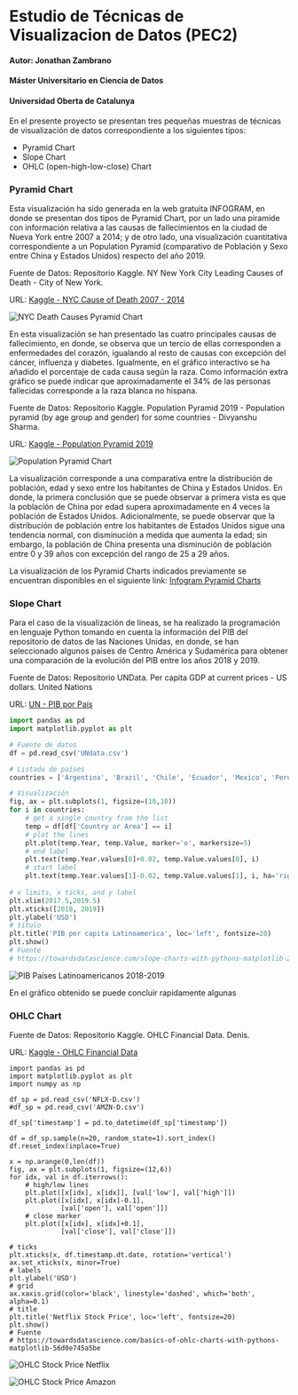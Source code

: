 # Estudio de Técnicas de Visualizacion de Datos (PEC2)

#### Autor:  Jonathan Zambrano
#### Máster Universitario en Ciencia de Datos
#### Universidad Oberta de Catalunya

En el presente proyecto se presentan tres pequeñas muestras de técnicas de visualización de datos correspondiente a los siguientes tipos:
 - Pyramid Chart
 - Slope Chart
 - OHLC (open-high-low-close) Chart

### Pyramid Chart

Esta visualización ha sido generada en la web gratuita INFOGRAM, en donde se presentan dos tipos de Pyramid Chart, por un lado una piramide con información relativa a las causas de fallecimientos en la ciudad de Nueva York entre 2007 a 2014; y de otro lado, una visualización cuantitativa correspondiente a un Population Pyramid (comparativo de Población y Sexo entre China y Estados Unidos) respecto del año 2019.

Fuente de Datos: Repositorio Kaggle. NY New York City Leading Causes of Death - City of New York.

URL: [Kaggle - NYC Cause of Death 2007 - 2014](https://www.kaggle.com/new-york-city/ny-new-york-city-leading-causes-of-death)

![NYC Death Causes Pyramid Chart](image/NYC_Pyramid_Chart.png)

En esta visualización se han presentado las cuatro principales causas de fallecimiento, en donde, se observa que un tercio de ellas corresponden a enfermedades del corazón, igualando al resto de causas con excepción del cáncer, influenza y diabetes. Igualmente, en el gráfico interactivo se ha añadido el porcentaje de cada causa según la raza. Como información extra gráfico se puede indicar que aproximadamente el 34% de las personas fallecidas corresponde a la raza blanca no hispana. 

Fuente de Datos: Repositorio Kaggle. Population Pyramid 2019 - Population pyramid (by age group and gender) for some countries - Divyanshu Sharma.

URL: [Kaggle - Population Pyramid 2019](https://www.kaggle.com/hotessy/population-pyramid-2019)

![Population Pyramid Chart](image/Population_Pyramid_Chart.png)

La visualización corresponde a una comparativa entre la distribución de población, edad y sexo entre los habitantes de China y Estados Unidos. En donde, la primera conclusión que se puede observar a primera vista es que la población de China por edad supera aproximadamente en 4 veces la población de Estados Unidos. Adicionalmente, se puede observar que la distribución de población entre los habitantes de Estados Unidos sigue una tendencia normal, con disminución a medida que aumenta la edad; sin embargo, la población de China presenta una disminución de población entre 0 y 39 años con excepción del rango de 25 a 29 años.

La visualización de los Pyramid Charts indicados previamente se encuentran disponibles en el siguiente link: [Infogram Pyramid Charts](https://infogram.com/pyramid-charts-1hxr4zx9dzl8o6y?live)

### Slope Chart

Para el caso de la visualización de lineas, se ha realizado la programación en lenguaje Python tomando en cuenta la información del PIB del repositorio de datos de las Naciones Unidas, en donde, se han seleccionado algunos países de Centro América y Sudamérica para obtener una comparación de la evolución del PIB entre los años 2018 y 2019.

Fuente de Datos: Repositorio UNData. Per capita GDP at current prices - US dollars. United Nations

URL: [UN - PIB por País](http://data.un.org/Data.aspx?q=GDP&d=SNAAMA&f=grID%3A101%3BcurrID%3AUSD%3BpcFlag%3A1)

``` Python
import pandas as pd
import matplotlib.pyplot as plt

# Fuente de datos
df = pd.read_csv('UNdata.csv')

# Listado de países
countries = ['Argentina', 'Brazil', 'Chile', 'Ecuador', 'Mexico', 'Peru', 'Uruguay']

# Visualización
fig, ax = plt.subplots(1, figsize=(10,10))
for i in countries:
    # get a single country from the list
    temp = df[df['Country or Area'] == i]
    # plot the lines
    plt.plot(temp.Year, temp.Value, marker='o', markersize=5)
    # end label
    plt.text(temp.Year.values[0]+0.02, temp.Value.values[0], i)
    # start label
    plt.text(temp.Year.values[1]-0.02, temp.Value.values[1], i, ha='right')
    
# x limits, x ticks, and y label 
plt.xlim(2017.5,2019.5)
plt.xticks([2018, 2019])
plt.ylabel('USD')
# titulo
plt.title('PIB per capita Latinoamerica', loc='left', fontsize=20)
plt.show()
# Fuente
# https://towardsdatascience.com/slope-charts-with-pythons-matplotlib-2c3456c137b8
```
![PIB Países Latinoamericanos 2018-2019](image/Slope_Chart_PIB.png)

En el gráfico obtenido se puede concluir rapidamente algunas 

### OHLC Chart




Fuente de Datos: Repositorio Kaggle. OHLC Financial Data. Denis.

URL: [Kaggle - OHLC Financial Data](https://www.kaggle.com/dozmaden/ohlc-financial-data)

```
import pandas as pd
import matplotlib.pyplot as plt
import numpy as np

df_sp = pd.read_csv('NFLX-D.csv')
#df_sp = pd.read_csv('AMZN-D.csv')

df_sp['timestamp'] = pd.to_datetime(df_sp['timestamp']) 

df = df_sp.sample(n=20, random_state=1).sort_index()
df.reset_index(inplace=True)

x = np.arange(0,len(df))
fig, ax = plt.subplots(1, figsize=(12,6))
for idx, val in df.iterrows():
    # high/low lines
    plt.plot([x[idx], x[idx]], [val['low'], val['high']])
    plt.plot([x[idx], x[idx]-0.1], 
             [val['open'], val['open']])
    # close marker
    plt.plot([x[idx], x[idx]+0.1], 
             [val['close'], val['close']])

# ticks
plt.xticks(x, df.timestamp.dt.date, rotation='vertical')
ax.set_xticks(x, minor=True)
# labels
plt.ylabel('USD')
# grid
ax.xaxis.grid(color='black', linestyle='dashed', which='both', alpha=0.1)
# title
plt.title('Netflix Stock Price', loc='left', fontsize=20)
plt.show()
# Fuente
# https://towardsdatascience.com/basics-of-ohlc-charts-with-pythons-matplotlib-56d0e745a5be
```

![OHLC Stock Price Netflix](image/OHLC_Netflix.png)

![OHLC Stock Price Amazon](image/OHLC_Amazon.png)
